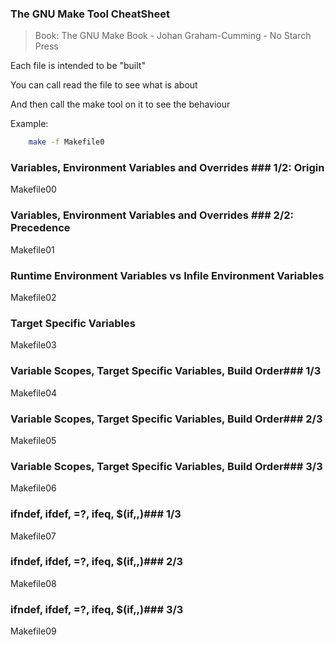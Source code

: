 ### The GNU Make Tool CheatSheet
> Book: The GNU Make Book - Johan Graham-Cumming - No Starch Press

Each file is intended to be "built"  
  
You can call read the file to see what is about  
  
And then call the make tool on it to see the behaviour  

Example:
```bash
    make -f Makefile0
```


### Variables, Environment Variables and Overrides ### 1/2: Origin
Makefile00
### Variables, Environment Variables and Overrides ### 2/2: Precedence
Makefile01
### Runtime Environment Variables vs Infile Environment Variables ###
Makefile02
### Target Specific Variables ###
Makefile03
### Variable Scopes, Target Specific Variables, Build Order### 1/3
Makefile04
### Variable Scopes, Target Specific Variables, Build Order### 2/3
Makefile05
### Variable Scopes, Target Specific Variables, Build Order### 3/3
Makefile06
### ifndef, ifdef, =?, ifeq, $(if,,)### 1/3
Makefile07
### ifndef, ifdef, =?, ifeq, $(if,,)### 2/3
Makefile08
### ifndef, ifdef, =?, ifeq, $(if,,)### 3/3
Makefile09

